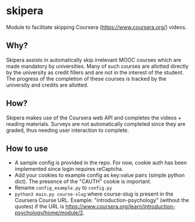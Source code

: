 # skipera
Module to facilitate skipping Coursera (https://www.coursera.org/) videos.

## Why?
Skipera assists in automatically skip irrelevant MOOC courses which are made mandatory by universities. 
Many of such courses are allotted directly by the university as credit fillers and are not in the interest of the student. The progress of the completion of these courses is tracked by the university and credits are allotted.

## How?
Skipera makes use of the Coursera web API and completes the videos + reading materials.
Surveys are not automatically completed since they are graded, thus needing user interaction to complete.

## How to use
* A sample config is provided in the repo. For now, cookie auth has been implemented since login requires reCaptcha.
* Add your cookies to example config as key:value pairs (simple python dict). The presence of the "CAUTH" cookie is important.
* Rename `config_example.py` to `config.py`
* `python3 main.py course-slug` where course-slug is present in the Coursera Course URL. Example: "introduction-psychology" (without the quotes) if the URL is https://www.coursera.org/learn/introduction-psychology/home/module/2.
